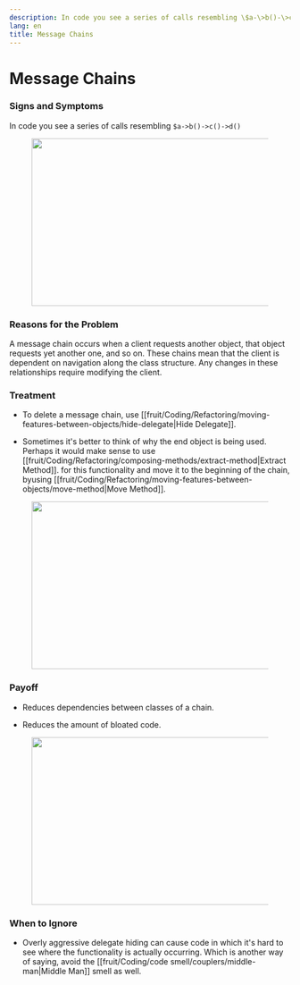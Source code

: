 ```yaml
---
description: In code you see a series of calls resembling \$a-\>b()-\>c()-\>d()
lang: en
title: Message Chains
---
```

# Message Chains

### Signs and Symptoms

In code you see a series of calls resembling `$a->b()->c()->d()`

<figure class="image">
<img
src="https://refactoring.guru/images/refactoring/content/smells/message-chains-01.png?id=c290ab1d348b3e6ab500c0b949f3d3f8"
srcset="https://refactoring.guru/images/refactoring/content/smells/message-chains-01-2x.png?id=63332ad44f028e0d60f42d3a56e0280a 2x"
width="500" height="300" />
</figure>

### Reasons for the Problem

A message chain occurs when a client requests another object, that
object requests yet another one, and so on. These chains mean that the client is dependent on navigation along the class structure. Any changes in these relationships require modifying the client.

### Treatment

- To delete a message chain, use [[fruit/Coding/Refactoring/moving-features-between-objects/hide-delegate|Hide Delegate]].

-   Sometimes it's better to think of why the end object is being used. Perhaps it would make sense to use [[fruit/Coding/Refactoring/composing-methods/extract-method|Extract  Method]]. for this functionality and move it to the beginning of the chain, byusing [[fruit/Coding/Refactoring/moving-features-between-objects/move-method|Move Method]].

<figure class="image">
<img
src="https://refactoring.guru/images/refactoring/content/smells/message-chains-02.png?id=d348325f450e592900b1a4a2ed960b53"
srcset="https://refactoring.guru/images/refactoring/content/smells/message-chains-02-2x.png?id=07214cc9363ca16dcbaab4bb6e1edeef 2x"
loading="lazy" width="500" height="300" />
</figure>

### Payoff

-   Reduces dependencies between classes of a chain.

-   Reduces the amount of bloated code.

<figure class="image">
<img
src="https://refactoring.guru/images/refactoring/content/smells/message-chains-03.png?id=e651ac11f057e3e2e7c7786fc4051a66"
srcset="https://refactoring.guru/images/refactoring/content/smells/message-chains-03-2x.png?id=2e0e5bdf1e249a09f9c8e67f01de6bd1 2x"
loading="lazy" width="500" height="300" />
</figure>

### When to Ignore

- Overly aggressive delegate hiding can cause code in which it's hard to see where the functionality is actually occurring. Which is
  another way of saying, avoid the [[fruit/Coding/code smell/couplers/middle-man|Middle Man]] smell as well.
